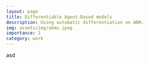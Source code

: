 ```yaml
---
layout: page
title: Differentiable Agent-Based models
description: Using automatic differentiation on ABM.
img: assets/img/abms.jpeg
importance: 1
category: work
---
```


asd
